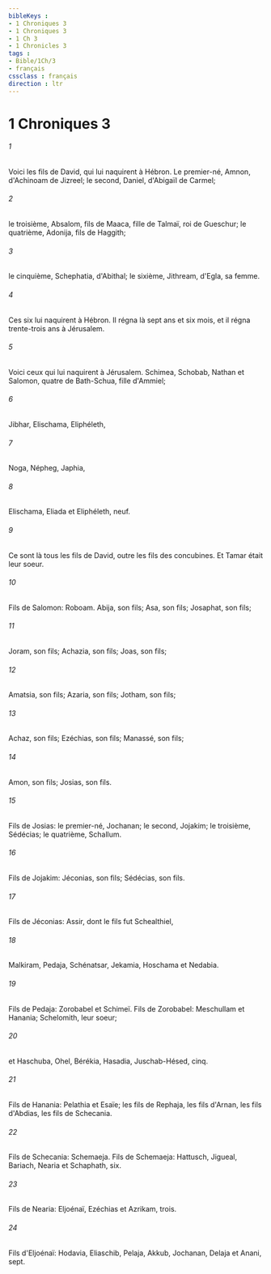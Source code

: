 ```yaml
---
bibleKeys : 
- 1 Chroniques 3
- 1 Chroniques 3
- 1 Ch 3
- 1 Chronicles 3
tags : 
- Bible/1Ch/3
- français
cssclass : français
direction : ltr
---
```


# 1 Chroniques 3

###### 1
Voici les fils de David, qui lui naquirent à Hébron. Le premier-né, Amnon, d'Achinoam de Jizreel; le second, Daniel, d'Abigaïl de Carmel;
###### 2
le troisième, Absalom, fils de Maaca, fille de Talmaï, roi de Gueschur; le quatrième, Adonija, fils de Haggith;
###### 3
le cinquième, Schephatia, d'Abithal; le sixième, Jithream, d'Egla, sa femme.
###### 4
Ces six lui naquirent à Hébron. Il régna là sept ans et six mois, et il régna trente-trois ans à Jérusalem.
###### 5
Voici ceux qui lui naquirent à Jérusalem. Schimea, Schobab, Nathan et Salomon, quatre de Bath-Schua, fille d'Ammiel;
###### 6
Jibhar, Elischama, Eliphéleth,
###### 7
Noga, Népheg, Japhia,
###### 8
Elischama, Eliada et Eliphéleth, neuf.
###### 9
Ce sont là tous les fils de David, outre les fils des concubines. Et Tamar était leur soeur.
###### 10
Fils de Salomon: Roboam. Abija, son fils; Asa, son fils; Josaphat, son fils;
###### 11
Joram, son fils; Achazia, son fils; Joas, son fils;
###### 12
Amatsia, son fils; Azaria, son fils; Jotham, son fils;
###### 13
Achaz, son fils; Ezéchias, son fils; Manassé, son fils;
###### 14
Amon, son fils; Josias, son fils.
###### 15
Fils de Josias: le premier-né, Jochanan; le second, Jojakim; le troisième, Sédécias; le quatrième, Schallum.
###### 16
Fils de Jojakim: Jéconias, son fils; Sédécias, son fils.
###### 17
Fils de Jéconias: Assir, dont le fils fut Schealthiel,
###### 18
Malkiram, Pedaja, Schénatsar, Jekamia, Hoschama et Nedabia.
###### 19
Fils de Pedaja: Zorobabel et Schimeï. Fils de Zorobabel: Meschullam et Hanania; Schelomith, leur soeur;
###### 20
et Haschuba, Ohel, Bérékia, Hasadia, Juschab-Hésed, cinq.
###### 21
Fils de Hanania: Pelathia et Esaïe; les fils de Rephaja, les fils d'Arnan, les fils d'Abdias, les fils de Schecania.
###### 22
Fils de Schecania: Schemaeja. Fils de Schemaeja: Hattusch, Jigueal, Bariach, Nearia et Schaphath, six.
###### 23
Fils de Nearia: Eljoénaï, Ezéchias et Azrikam, trois.
###### 24
Fils d'Eljoénaï: Hodavia, Eliaschib, Pelaja, Akkub, Jochanan, Delaja et Anani, sept.
